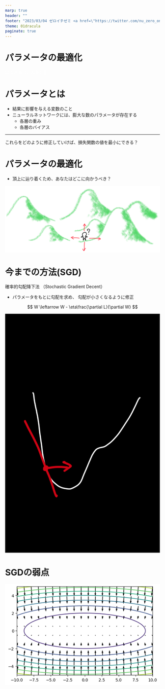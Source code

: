 ```yaml
---
marp: true
header: ""
footer: "2023/03/04 ゼロイチゼミ <a href=\"https://twitter.com/nu_zero_one\" style=\"color:white\">@nu_zero_one</a>"
theme: 01dracula
paginate: true
---
```


<!--
headingDivider: 1
_class: title
_paginate: false
-->

# パラメータの最適化

<a style="color:white; text-decoration: none;" href="https://github.com/kentakom1213">ぱうえる（けんた）:link:</a>

# パラメータとは

- 結果に影響を与える変数のこと
- ニューラルネットワークには、膨大な数のパラメータが存在する
  - 各層の重み
  - 各層のバイアス

<hr>
これらをどのように修正していけば、損失関数の値を最小にできる？

# パラメータの最適化
- 頂上に辿り着くため、あなたはどこに向かうべき？

![w:900](images/adventurer.jpg)


# 今までの方法(SGD)

確率的勾配降下法
（Stochastic Gradient Decent）
- パラメータをもとに勾配を求め、
  勾配が小さくなるように修正

$$
W \leftarrow W - \eta\frac{\partial L}{\partial W}
$$

![bg right:40%](images/SGD.jpg)


# SGDの弱点

![](images/anti_SGD.png)

